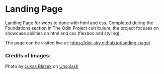 # Landing Page
Landing Page for website done with html and css. 
Completed during the Foundations section in The Odin Project curriculum, the project focuses on showcase abilities on html and css (flexbox and styling).  

The page can be visited live at:
<a href="https://dot-sky.github.io/landing-page/">https://dot-sky.github.io/landing-page/</a>

### Credits of Images:
Photo by <a href="https://unsplash.com/@goumbik?utm_content=creditCopyText&utm_medium=referral&utm_source=unsplash">Lukas Blazek</a> on <a href="https://unsplash.com/photos/coffee-latte-near-white-wireless-keyboard-and-apple-earpods-on-the-table-photography-GnvurwJsKaY?utm_content=creditCopyText&utm_medium=referral&utm_source=unsplash">Unsplash</a>
  